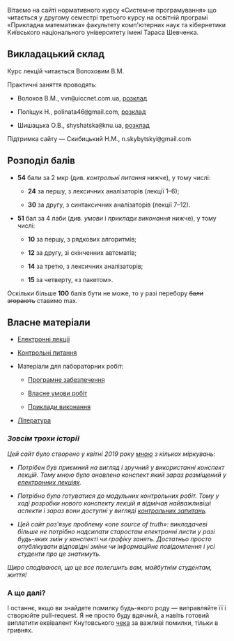 Вітаємо на сайті нормативного курсу &laquo;Системне програмування&raquo; що читається у другому семестрі третього курсу на освітній програмі &laquo;Прикладна математика&raquo; факультету комп'ютерних наук та кібернетики Київського національного університету імені Тараса Шевченка.

## Викладацький склад

Курс лекцій читається Волоховим В.М.

Практичні заняття проводять:

- Волохов В.М., vvn<span style="font-family:monospace;">@</span>uiccnet.com.ua, [розклад](https://mytimetable.live/teacher/Volohov-VM)

- Поліщук Н., polinata46<span style="font-family:monospace;">@</span>gmail.com, [розклад](https://mytimetable.live/teacher/Polischyk-N)

- Шишацька О.В., shyshatska<span style="font-family:monospace;">@</span>knu.ua, [розклад](https://mytimetable.live/teacher/Shishatska-OV/)

Підтримка сайту &mdash; Скибицький Н.М., n.skybytskyi<span style="font-family:monospace;">@</span>gmail.com

## Розподіл балів

- **54** бали за 2 мкр (див. _контрольні питання_ нижче), у тому числі:
	
	- **24** за першу, з лексичних аналізаторів (лекції 1&ndash;6);
	
	- **30** за другу, з синтаксичних аналізаторів (лекції 7&ndash;12).

- **51** бал за 4 лаби (див. _умови_ і _приклади виконання_ нижче), у тому числі:

	- **10** за першу, з рядкових алгоритмів;

	- **12** за другу, зі скінченних автоматів;

	- **14** за третю, з лексичних аналізаторів;

	- **15** за четверту, &laquo;з пакетом&raquo;.

Оскільки більше **100** балів бути не може, то у разі перебору ~~бали згорають~~ ставимо max.

## Власне матеріали

- [Електронні лекції](lectures/README.md)

- [Контрольні питання](exams/README.md)

- Матеріали для лабораторних робіт:

  - [Програмне забезпечення](labs/starting-out.md)

  - [Власне умови робіт](labs/tasks/README.md)

  - [Приклади виконання](labs/examples/README.md)

- [Література](books/README.md)

### _Зовсім трохи історії_

_Цей сайт було створено у квітні 2019 року [мною](https://github.com/Sky-Nik) з кількох міркувань:_

<!--_По-перше, мені потрібен був зручний (із vcs) спосіб зберігати і презентувати свої лабораторні роботи. Зараз вони розміщені у [прикладах виконання](labs/examples/README.md)._-->

- _Потрібен був приємний на вигляд і зручний у використанні конспект лекцій. Тому мною було оновлено конспект який зараз розміщений у [електронних лекціях](lectures/README.md)._

- _Потрібно було готуватися до модульних контрольних робіт. Тому у ході розробки нового конспекту лекцій я відмічав найважливіші аспекти і зараз вони доступні у вигляді [контрольних запитань](exams/README.md)._

- _Цей сайт роз'язує проблему &laquo;one source of truth&raquo;: викладачеві більше не потрібно надсилати старостам електронні листи у разі будь-яких змін у конспекті чи графіку занять. Достатньо просто опублікувати відповідні зміни чи інформаційне повідомлення і усі студенти про це знатимуть._

_Щиро сподіваюся, що це все полегшить вам, майбутнім студентам, життя!_

<!--
### Код

Якщо ви думаєте, що створення подібної кількості різних матеріалів вимагає багато коду то ви абсолютно праві. Ось, наприклад, вивід [cloc](https://github.com/AlDanial/cloc)'у:

```bash
-------------------------------------------------------------------------------
Language                     files          blank        comment           code
-------------------------------------------------------------------------------
Java                            13           1014            120           5067
TeX                             55            643             38           2578
Markdown                        29           1372              0           2113
C++                              4            116             14            481
HTML                             1              3              0             23
Sass                             1              1              0              6
YAML                             1              0              0              3
-------------------------------------------------------------------------------
SUM:                           104           3149            172          10271
-------------------------------------------------------------------------------
```
-->

### А що далі?

І останнє, якщо ви знайдете помилку будь-якого роду &mdash; виправляйте її і створюйте pull-request. Я не просто буду вдячний, а навіть готовий виплатити еквівалент Кнутовського [чека](https://en.wikipedia.org/wiki/Knuth_reward_check) за важливі помилки, тільки в гривнях.
